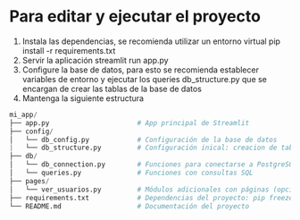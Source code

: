 # Para editar y ejecutar el proyecto

1. Instala las dependencias, se recomienda utilizar un entorno virtual
    pip install -r requirements.txt
2. Servir la aplicación 
    streamlit run app.py
3. Configure la base de datos, para esto se recomienda establecer variables de entorno y ejecutar los queries db_structure.py que se encargan de crear las tablas de la base de datos
4. Mantenga la siguiente estructura
 ```py
mi_app/
├── app.py                      # App principal de Streamlit
├── config/
│   └── db_config.py            # Configuración de la base de datos
|   └── db_structure.py         # Configuración inical: creacion de tablas 
├── db/
│   └── db_connection.py        # Funciones para conectarse a PostgreSQL
│   └── queries.py              # Funciones con consultas SQL
├── pages/
│   └── ver_usuarios.py         # Módulos adicionales con páginas (opcional)
├── requirements.txt            # Dependencias del proyecto: pip freeze > requirements.txt
└── README.md                   # Documentación del proyecto
```
